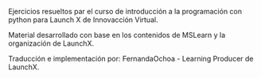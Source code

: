 Ejercicios resueltos par el curso de introducción a la programación con python para Launch X de Innovacción Virtual.

 Material desarrollado con base en los contenidos de MSLearn y la organización de LaunchX.
 
 Traducción e implementación por: FernandaOchoa - Learning Producer de LaunchX.
